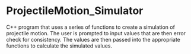 # ProjectileMotion_Simulator
C++ program that uses a series of functions to create a simulation of projectile motion. The user is prompted to input values that are then error check for consistency. The values are then passed into the appropriate functions to calculate the simulated values.
